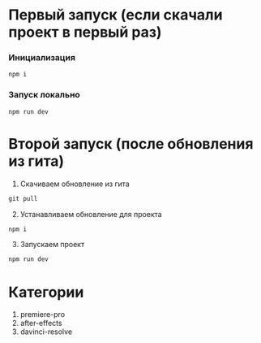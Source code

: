 # Первый запуск (если скачали проект в первый раз)

### Инициализация

```
npm i
```

### Запуск локально

```
npm run dev
```

# Второй запуск (после обновления из гита)

1. Скачиваем обновление из гита

```js
git pull
```

2. Устанавливаем обновление для проекта

```js
npm i
```

3. Запускаем проект

```js
npm run dev
```

# Категории
1. premiere-pro
2. after-effects
3. davinci-resolve
